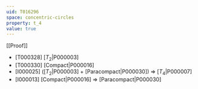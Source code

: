 ```yaml
---
uid: T016296
space: concentric-circles
property: t_4
value: true
---
```

[[Proof]]

* [T000328] [$T_2$|P000003]
* [T000330] [Compact|P000016]
* [I000025] ([$T_2$|P000003] + [Paracompact|P000030]) => [$T_4$|P000007]
* [I000013] [Compact|P000016] => [Paracompact|P000030]

